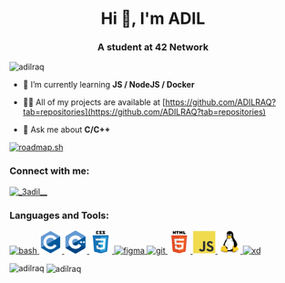<h1 align="center">Hi 👋, I'm ADIL</h1>
<h3 align="center">A student at 42 Network</h3>

<p align="left"> <img src="https://komarev.com/ghpvc/?username=adilraq&label=Profile%20views&color=0e75b6&style=flat" alt="adilraq" /> </p>

- 🌱 I’m currently learning **JS / NodeJS / Docker**

- 👨‍💻 All of my projects are available at [https://github.com/ADILRAQ?tab=repositories](https://github.com/ADILRAQ?tab=repositories)

- 💬 Ask me about **C/C++**

<a href="https://roadmap.sh"><img src="https://api.roadmap.sh/v1-badge/wide/6525220aaf6669e10978bb3c?variant=dark" alt="roadmap.sh"/></a>

<h3 align="left">Connect with me:</h3>
<p align="left">
<a href="https://instagram.com/_3adil__" target="blank"><img align="center" src="https://raw.githubusercontent.com/rahuldkjain/github-profile-readme-generator/master/src/images/icons/Social/instagram.svg" alt="_3adil__" height="30" width="40" /></a>
</p>

<h3 align="left">Languages and Tools:</h3>
<p align="left"> <a href="https://www.gnu.org/software/bash/" target="_blank" rel="noreferrer"> <img src="https://www.vectorlogo.zone/logos/gnu_bash/gnu_bash-icon.svg" alt="bash" width="40" height="40"/> </a> <a href="https://www.cprogramming.com/" target="_blank" rel="noreferrer"> <img src="https://raw.githubusercontent.com/devicons/devicon/master/icons/c/c-original.svg" alt="c" width="40" height="40"/> </a> <a href="https://www.w3schools.com/cpp/" target="_blank" rel="noreferrer"> <img src="https://raw.githubusercontent.com/devicons/devicon/master/icons/cplusplus/cplusplus-original.svg" alt="cplusplus" width="40" height="40"/> </a> <a href="https://www.w3schools.com/css/" target="_blank" rel="noreferrer"> <img src="https://raw.githubusercontent.com/devicons/devicon/master/icons/css3/css3-original-wordmark.svg" alt="css3" width="40" height="40"/> </a> <a href="https://www.figma.com/" target="_blank" rel="noreferrer"> <img src="https://www.vectorlogo.zone/logos/figma/figma-icon.svg" alt="figma" width="40" height="40"/> </a> <a href="https://git-scm.com/" target="_blank" rel="noreferrer"> <img src="https://www.vectorlogo.zone/logos/git-scm/git-scm-icon.svg" alt="git" width="40" height="40"/> </a> <a href="https://www.w3.org/html/" target="_blank" rel="noreferrer"> <img src="https://raw.githubusercontent.com/devicons/devicon/master/icons/html5/html5-original-wordmark.svg" alt="html5" width="40" height="40"/> </a> <a href="https://developer.mozilla.org/en-US/docs/Web/JavaScript" target="_blank" rel="noreferrer"> <img src="https://raw.githubusercontent.com/devicons/devicon/master/icons/javascript/javascript-original.svg" alt="javascript" width="40" height="40"/> </a> <a href="https://www.linux.org/" target="_blank" rel="noreferrer"> <img src="https://raw.githubusercontent.com/devicons/devicon/master/icons/linux/linux-original.svg" alt="linux" width="40" height="40"/> </a> <a href="https://www.adobe.com/products/xd.html" target="_blank" rel="noreferrer"> <img src="https://cdn.worldvectorlogo.com/logos/adobe-xd.svg" alt="xd" width="40" height="40"/> </a> </p>

<p><img align="left" src="https://github-readme-stats.vercel.app/api/top-langs?username=adilraq&show_icons=true&locale=en&layout=compact" alt="adilraq" /></p>

<p>&nbsp;<img align="center" src="https://github-readme-stats.vercel.app/api?username=adilraq&show_icons=true&locale=en" alt="adilraq" /></p>
